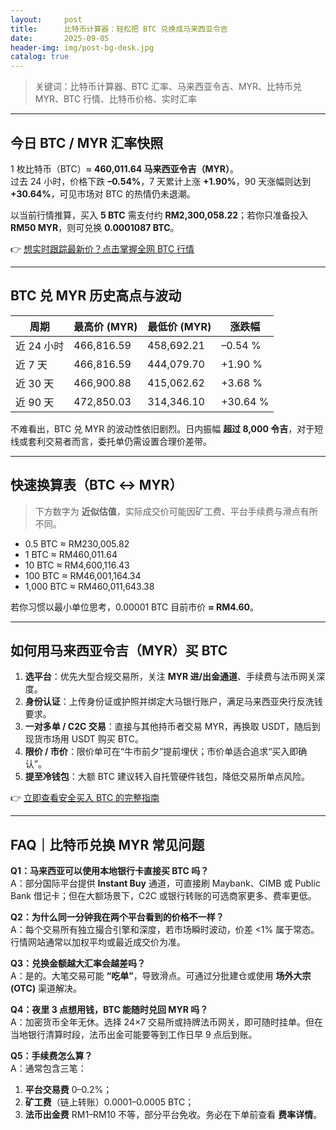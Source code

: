 ```yaml
---
layout:     post
title:      比特币计算器：轻松把 BTC 兑换成马来西亚令吉
date:       2025-09-05
header-img: img/post-bg-desk.jpg
catalog: true
---
```


> 关键词：比特币计算器、BTC 汇率、马来西亚令吉、MYR、比特币兑 MYR、BTC 行情、比特币价格、实时汇率

---

## 今日 BTC / MYR 汇率快照

1 枚比特币（BTC）≈ **460,011.64 马来西亚令吉（MYR）**。  
过去 24 小时，价格下跌 **–0.54%**，7 天累计上涨 **+1.90%**，90 天涨幅则达到 **+30.64%**，可见市场对 BTC 的热情仍未退潮。

以当前行情推算，买入 **5 BTC** 需支付约 **RM2,300,058.22**；若你只准备投入 **RM50 MYR**，则可兑换 **0.0001087 BTC**。

👉 [想实时跟踪最新价？点击掌握全网 BTC 行情](https://okxdog.com/)

---

## BTC 兑 MYR 历史高点与波动

| 周期 | 最高价 (MYR) | 最低价 (MYR) | 涨跌幅 |
|---|---|---|---|
| 近 24 小时 | 466,816.59 | 458,692.21 | –0.54 % |
| 近 7 天 | 466,816.59 | 444,079.70 | +1.90 % |
| 近 30 天 | 466,900.88 | 415,062.62 | +3.68 % |
| 近 90 天 | 472,850.03 | 314,346.10 | +30.64 % |

不难看出，BTC 兑 MYR 的波动性依旧剧烈。日内振幅 **超过 8,000 令吉**，对于短线或套利交易者而言，委托单仍需设置合理价差带。

---

## 快速换算表（BTC ↔ MYR）

> 下方数字为 **近似估值**，实际成交价可能因矿工费、平台手续费与滑点有所不同。

- 0.5 BTC ≈ RM230,005.82  
- 1 BTC ≈ RM460,011.64  
- 10 BTC ≈ RM4,600,116.43  
- 100 BTC ≈ RM46,001,164.34  
- 1,000 BTC ≈ RM460,011,643.38  

若你习惯以最小单位思考，0.00001 BTC 目前市价 **≈ RM4.60**。

---

## 如何用马来西亚令吉（MYR）买 BTC

1. **选平台**：优先大型合规交易所，关注 **MYR 进/出金通道**、手续费与法币网关深度。  
2. **身份认证**：上传身份证或护照并绑定大马银行账户，满足马来西亚央行反洗钱要求。  
3. **一对多单 / C2C 交易**：直接与其他持币者交易 MYR，再换取 USDT，随后到现货市场用 USDT 购买 BTC。  
4. **限价 / 市价**：限价单可在“牛市前夕”提前埋伏；市价单适合追求“买入即确认”。  
5. **提至冷钱包**：大额 BTC 建议转入自托管硬件钱包，降低交易所单点风险。

👉 [立即查看安全买入 BTC 的完整指南](https://okxdog.com/)

---

## FAQ｜比特币兑换 MYR 常见问题

**Q1：马来西亚可以使用本地银行卡直接买 BTC 吗？**  
A：部分国际平台提供 **Instant Buy** 通道，可直接刷 Maybank、CIMB 或 Public Bank 借记卡；但在大额场景下，C2C 或银行转账的可选商家更多、费率更低。

**Q2：为什么同一分钟我在两个平台看到的价格不一样？**  
A：每个交易所有独立撮合引擎和深度，若市场瞬时波动，价差 <1% 属于常态。行情网站通常以加权平均或最近成交价为准。

**Q3：兑换金额越大汇率会越差吗？**  
A：是的。大笔交易可能 **“吃单”**，导致滑点。可通过分批建仓或使用 **场外大宗 (OTC)** 渠道解决。

**Q4：夜里 3 点想用钱，BTC 能随时兑回 MYR 吗？**  
A：加密货币全年无休。选择 24×7 交易所或持牌法币网关，即可随时挂单。但在当地银行清算时段，法币出金可能要等到工作日早 9 点后到账。

**Q5：手续费怎么算？**  
A：通常包含三笔：  
1) **平台交易费** 0–0.2%；  
2) **矿工费**（链上转账）0.0001–0.0005 BTC；  
3) **法币出金费** RM1–RM10 不等，部分平台免收。务必在下单前查看 **费率详情**。